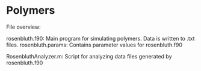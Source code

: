 Polymers
========

File overview:

rosenbluth.f90:             Main program for simulating polymers. Data is written to .txt files.
rosenbluth.params:          Contains parameter values for rosenbluth.f90

RosenbluthAnalyzer.m:       Script for analyzing data files generated by rosenbluth.f90

